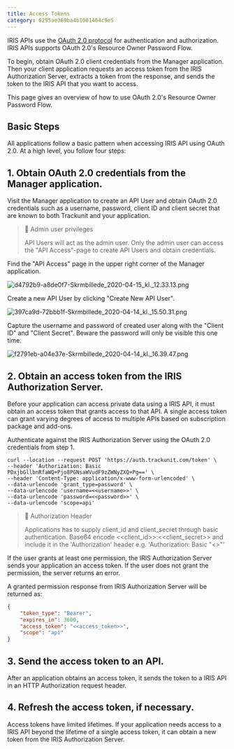 ```yaml
---
title: Access Tokens
category: 6295ae369ba4b1001464c9e5
---
```

IRIS APIs use the [OAuth 2.0 protocol](https://tools.ietf.org/html/rfc6749) for authentication and authorization. IRIS APIs supports OAuth 2.0's Resource Owner Password Flow.

To begin, obtain OAuth 2.0 client credentials from the Manager application. Then your client application requests an access token from the IRIS Authorization Server, extracts a token from the response, and sends the token to the IRIS API that you want to access.

This page gives an overview of how to use OAuth 2.0's Resource Owner Password Flow. 

## Basic Steps

All applications follow a basic pattern when accessing IRIS API using OAuth 2.0. At a high level, you follow four steps:

## 1. Obtain OAuth 2.0 credentials from the Manager application.

Visit the Manager application to create an API User and obtain OAuth 2.0 credentials such as a username, password, client ID and client secret that are known to both Trackunit and your application.

> 🚧 Admin user privileges
> 
> API Users will act as the admin user. Only the admin user can access the "API Access"-page to create API Users and obtain credentials.

Find the "API Access" page in the upper right corner of the Manager application.

![](https://files.readme.io/af2792b-d4792b9-a8de0f7-Skrmbillede_2020-04-15_kl._12.33.13.png "d4792b9-a8de0f7-Skrmbillede_2020-04-15_kl._12.33.13.png")

Create a new API User by clicking "Create New API User". 

![](https://files.readme.io/a7dc2b4-397ca9d-72bbb1f-Skrmbillede_2020-04-14_kl._15.50.31.png "397ca9d-72bbb1f-Skrmbillede_2020-04-14_kl._15.50.31.png")

Capture the username and password of created user along with the "Client ID" and "Client Secret". Beware the password will only be visible this one time.

![](https://files.readme.io/4b969c6-f2791eb-a04e37e-Skrmbillede_2020-04-14_kl._16.39.47.png "f2791eb-a04e37e-Skrmbillede_2020-04-14_kl._16.39.47.png")

## 2. Obtain an access token from the IRIS Authorization Server.

Before your application can access private data using a IRIS API, it must obtain an access token that grants access to that API. A single access token can grant varying degrees of access to multiple APIs based on subscription package and add-ons.

Authenticate against the IRIS Authorization Server using the OAuth 2.0 credentials from step 1.

```curl
curl --location --request POST 'https://auth.trackunit.com/token' \
--header 'Authorization: Basic PDxjbGllbnRfaWQ+Pjo8PGNsaWVudF9zZWNyZXQ+Pg==' \
--header 'Content-Type: application/x-www-form-urlencoded' \
--data-urlencode 'grant_type=password' \
--data-urlencode 'username=<<username>>' \
--data-urlencode 'password=<<password>>' \
--data-urlencode 'scope=api'
```

> 🚧 Authorization Header
> 
> Applications has to supply client_id and client_secret through basic authentication. Base64 encode <<client_id>>:<<client_secret>> and include it in the 'Authorization' header e.g. 'Authorization: Basic "<<base64 encoded client_id:client_secret>>"'

If the user grants at least one permission, the IRIS Authorization Server sends your application an access token. If the user does not grant the permission, the server returns an error.

A granted permission response from IRIS Authorization Server will be returned as:

```json Successful Response
{
    "token_type": "Bearer",
    "expires_in": 3600,
    "access_token": "<<access_token>>",
    "scope": "api"
}
```

## 3. Send the access token to an API.

After an application obtains an access token, it sends the token to a IRIS API in an HTTP Authorization request header.

## 4. Refresh the access token, if necessary.

Access tokens have limited lifetimes. If your application needs access to a IRIS API beyond the lifetime of a single access token, it can obtain a new token from the IRIS Authorization Server.